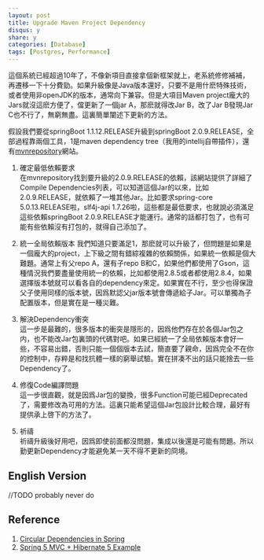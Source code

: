 ```yaml
---
layout: post
title: Upgrade Maven Project Dependency
disqus: y
share: y
categories: [Database]
tags: [Postgres, Performance]
---
```


這個系統已經超過10年了，不像新項目直接拿個新框架就上，老系統修修補補，再遷移一下十分費勁。如果升級像是Java版本還好，只要不是用什麽特殊技術，或者使用非openJDK的版本，通常向下兼容。但是大項目Maven project龐大的Jars就沒這麽方便了，儅更新了一個jar A，那麽就得改Jar B，改了Jar B發現Jar C也不行了，無窮無盡。這裏簡單闡述下更新的方法。

假設我們要從springBoot 1.1.12.RELEASE升級到springBoot 2.0.9.RELEASE，全部過程靠兩個工具，1是maven dependency tree（我用的intellij自帶插件），還有[mvnrepository](https://mvnrepository.com)網站。  

1. 確定最低依賴要求  
在mvnrepository找到要升級的2.0.9.RELEASE的依賴，該網站提供了詳細了Compile Dependencies列表，可以知道這個Jar的以來，比如2.0.9.RELEASE，就依賴了一堆其他Jar。比如要求spring-core 5.0.13.RELEASE啦，slf4j-api 1.7.26啦，這些都是最低要求，也就說必須滿足這些依賴springBoot 2.0.9.RELEASE才能運行。通常的話都打包了，也有可能有些依賴沒有打包的，就得自己添加了。

2. 統一全局依賴版本   我們知道只要滿足1，那麽就可以升級了，但問題是如果是一個龐大的project，上下級之間有錯綜複雜的依賴關係，如果統一依賴是個大難題。通常上有父repo A，還有子repo B和C，如果他們都使用了Gson，這種情況我們要盡量使用統一的依賴，比如都使用2.8.5或者都使用2.8.4，如果選擇版本號就可以看各自的dependency來定。如果實在不行，至少也得保證父子使用同樣的版本號，因爲默認父jar版本號會傳遞給子Jar。可以單獨為子配置版本，但是實在是一種災難。

3. 解決Dependency衝突  
這一步是最難的，很多版本的衝突是隱形的，因爲他們存在於各個Jar包之内，也不能改Jar包裏頭的代碼對吧。如果已經統一了全局依賴版本會好一些，不容易出錯，否則只能一個個版本去試，簡直要了親命，因爲完全不在你的控制中，存粹是和找抗體一樣的窮舉試驗。實在拼凑不出的話只能捨去一些Dependency了。 

4. 修復Code編譯問題    
這一步很直觀，就是因爲Jar包的變換，很多Function可能已經Deprecated了，需要修改為可用的方法。這裏只能希望這個Jar包設計比較合理，最好有提供承上啓下的方法了。

5. 祈禱  
祈禱升級後好用吧，因爲即使前面都沒問題，集成以後還是可能有問題。所以勤更新Dependency才能避免某一天不得不更新的冏境。

English Version
---------------
//TODO probably never do

Reference
----------
1. [Circular Dependencies in Spring](https://www.baeldung.com/circular-dependencies-in-spring)  
2. [Spring 5 MVC + Hibernate 5 Example](https://howtodoinjava.com/spring5/webmvc/spring5-mvc-hibernate5-example/)  
